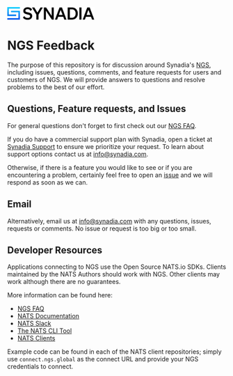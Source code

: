 <img src="static/Synadia_Logo_new_font_only_black.png" alt="Synadia Communications logo" width="200"/>

# NGS Feedback

The purpose of this repository is for discussion around Synadia's
[NGS](https://synadia.com/ngs), including issues, questions, comments, and
feature requests for users and customers of NGS. We will provide answers
to questions and resolve problems to the best of our effort.

## Questions, Feature requests, and Issues

For general questions don't forget to first check out our
[NGS FAQ](https://docs.synadia.com/other-resources/faq).

If you do have a commercial support plan with Synadia, open a ticket at
[Synadia Support](https://support.synadia.com/) to ensure we prioritize
your request. To learn about support options contact us at
[info@synadia.com](mailto:info@synadia.com?subject=Commercial%20Support). 

Otherwise, if there is a feature you would like to see or if you are encountering a
problem, certainly feel free to open an
[issue](https://github.com/ConnectEverything/ngs-feedback/issues/new/choose) and we
will respond as soon as we can.

## Email

Alternatively, email us at info@synadia.com with any questions, issues, requests or comments. 
No issue or request is too big or too small.

## Developer Resources

Applications connecting to NGS use the Open Source NATS.io SDKs. Clients maintained by the
NATS Authors should work with NGS. Other clients may work although there are no guarantees.

More information can be found here:

- [NGS FAQ](https://docs.synadia.com/other-resources/faq)
- [NATS Documentation](https://docs.nats.io)
- [NATS Slack](https://slack.nats.io)
- [The NATS CLI Tool](https://docs.nats.io/running-a-nats-service/clients#installing-the-nats-cli-tool)
- [NATS Clients](https://nats.io/download/#clients)

Example code can be found in each of the NATS client repositories;
simply use `connect.ngs.global` as the connect URL and provide your NGS
credentials to connect.

